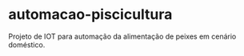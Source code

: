 # automacao-piscicultura
Projeto de IOT para automação da alimentação de peixes em cenário doméstico.
